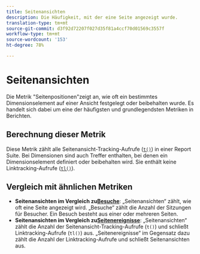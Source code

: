 ```yaml
---
title: Seitenansichten
description: Die Häufigkeit, mit der eine Seite angezeigt wurde.
translation-type: tm+mt
source-git-commit: d3f92d72207f027d35f81a4ccf70d01569c3557f
workflow-type: tm+mt
source-wordcount: '153'
ht-degree: 78%

---
```



# Seitenansichten

Die Metrik &quot;Seitenpositionen&quot;zeigt an, wie oft ein bestimmtes Dimensionselement auf einer Ansicht festgelegt oder beibehalten wurde. Es handelt sich dabei um eine der häufigsten und grundlegendsten Metriken in Berichten.

## Berechnung dieser Metrik

Diese Metrik zählt alle Seitenansicht-Tracking-Aufrufe ([`t()`](/help/implement/vars/functions/t-method.md)) in einer Report Suite. Bei Dimensionen sind auch Treffer enthalten, bei denen ein Dimensionselement definiert oder beibehalten wird. Sie enthält keine Linktracking-Aufrufe ([`tl()`](/help/implement/vars/functions/tl-method.md)).

## Vergleich mit ähnlichen Metriken

* **Seitenansichten im Vergleich zu[Besuche](visits.md)**: „Seitenansichten“ zählt, wie oft eine Seite angezeigt wird. „Besuche“ zählt die Anzahl der Sitzungen für Besucher. Ein Besuch besteht aus einer oder mehreren Seiten.
* **Seitenansichten im Vergleich zu[Seitenereignisse](page-events.md)**: „Seitenansichten“ zählt die Anzahl der Seitenansicht-Tracking-Aufrufe (`t()`) und schließt Linktracking-Aufrufe (`tl()`) aus. „Seitenereignisse“ im Gegensatz dazu zählt die Anzahl der Linktracking-Aufrufe und schließt Seitenansichten aus.